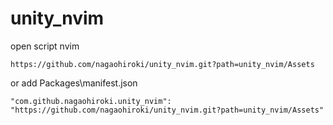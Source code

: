 # unity_nvim

open script nvim

```
https://github.com/nagaohiroki/unity_nvim.git?path=unity_nvim/Assets

```

or add Packages\manifest.json

```
"com.github.nagaohiroki.unity_nvim": "https://github.com/nagaohiroki/unity_nvim.git?path=unity_nvim/Assets"
```
